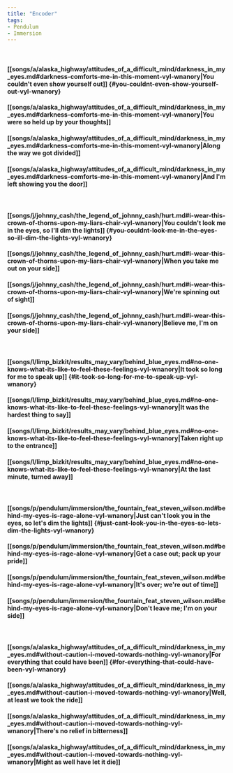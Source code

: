 ```yaml
---
title: "Encoder"
tags:
- Pendulum
- Immersion
---
```

&nbsp;
#### [[songs/a/alaska_highway/attitudes_of_a_difficult_mind/darkness_in_my_eyes.md#darkness-comforts-me-in-this-moment-vyl-wnanory|You couldn't even show yourself out]] {#you-couldnt-even-show-yourself-out-vyl-wnanory}
#### [[songs/a/alaska_highway/attitudes_of_a_difficult_mind/darkness_in_my_eyes.md#darkness-comforts-me-in-this-moment-vyl-wnanory|You were so held up by your thoughts]]
#### [[songs/a/alaska_highway/attitudes_of_a_difficult_mind/darkness_in_my_eyes.md#darkness-comforts-me-in-this-moment-vyl-wnanory|Along the way we got divided]]
#### [[songs/a/alaska_highway/attitudes_of_a_difficult_mind/darkness_in_my_eyes.md#darkness-comforts-me-in-this-moment-vyl-wnanory|And I'm left showing you the door]]
&nbsp;
#### [[songs/j/johnny_cash/the_legend_of_johnny_cash/hurt.md#i-wear-this-crown-of-thorns-upon-my-liars-chair-vyl-wnanory|You couldn't look me in the eyes, so I'll dim the lights]] {#you-couldnt-look-me-in-the-eyes-so-ill-dim-the-lights-vyl-wnanory}
#### [[songs/j/johnny_cash/the_legend_of_johnny_cash/hurt.md#i-wear-this-crown-of-thorns-upon-my-liars-chair-vyl-wnanory|When you take me out on your side]]
#### [[songs/j/johnny_cash/the_legend_of_johnny_cash/hurt.md#i-wear-this-crown-of-thorns-upon-my-liars-chair-vyl-wnanory|We're spinning out of sight]]
#### [[songs/j/johnny_cash/the_legend_of_johnny_cash/hurt.md#i-wear-this-crown-of-thorns-upon-my-liars-chair-vyl-wnanory|Believe me, I'm on your side]]
&nbsp;
#### [[songs/l/limp_bizkit/results_may_vary/behind_blue_eyes.md#no-one-knows-what-its-like-to-feel-these-feelings-vyl-wnanory|It took so long for me to speak up]] {#it-took-so-long-for-me-to-speak-up-vyl-wnanory}
#### [[songs/l/limp_bizkit/results_may_vary/behind_blue_eyes.md#no-one-knows-what-its-like-to-feel-these-feelings-vyl-wnanory|It was the hardest thing to say]]
#### [[songs/l/limp_bizkit/results_may_vary/behind_blue_eyes.md#no-one-knows-what-its-like-to-feel-these-feelings-vyl-wnanory|Taken right up to the entrance]]
#### [[songs/l/limp_bizkit/results_may_vary/behind_blue_eyes.md#no-one-knows-what-its-like-to-feel-these-feelings-vyl-wnanory|At the last minute, turned away]]
&nbsp;
#### [[songs/p/pendulum/immersion/the_fountain_feat_steven_wilson.md#behind-my-eyes-is-rage-alone-vyl-wnanory|Just can't look you in the eyes, so let's dim the lights]] {#just-cant-look-you-in-the-eyes-so-lets-dim-the-lights-vyl-wnanory}
#### [[songs/p/pendulum/immersion/the_fountain_feat_steven_wilson.md#behind-my-eyes-is-rage-alone-vyl-wnanory|Get a case out; pack up your pride]]
#### [[songs/p/pendulum/immersion/the_fountain_feat_steven_wilson.md#behind-my-eyes-is-rage-alone-vyl-wnanory|It's over; we're out of time]]
#### [[songs/p/pendulum/immersion/the_fountain_feat_steven_wilson.md#behind-my-eyes-is-rage-alone-vyl-wnanory|Don't leave me; I'm on your side]]
&nbsp;
#### [[songs/a/alaska_highway/attitudes_of_a_difficult_mind/darkness_in_my_eyes.md#without-caution-i-moved-towards-nothing-vyl-wnanory|For everything that could have been]] {#for-everything-that-could-have-been-vyl-wnanory}
#### [[songs/a/alaska_highway/attitudes_of_a_difficult_mind/darkness_in_my_eyes.md#without-caution-i-moved-towards-nothing-vyl-wnanory|Well, at least we took the ride]]
#### [[songs/a/alaska_highway/attitudes_of_a_difficult_mind/darkness_in_my_eyes.md#without-caution-i-moved-towards-nothing-vyl-wnanory|There's no relief in bitterness]]
#### [[songs/a/alaska_highway/attitudes_of_a_difficult_mind/darkness_in_my_eyes.md#without-caution-i-moved-towards-nothing-vyl-wnanory|Might as well have let it die]]
